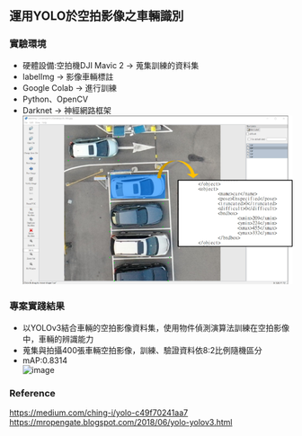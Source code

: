 ## 運用YOLO於空拍影像之車輛識別
### 實驗環境
- 硬體設備:空拍機DJI Mavic 2 -> 蒐集訓練的資料集
- labelImg -> 影像車輛標註
- Google Colab -> 進行訓練
- Python、OpenCV
- Darknet -> 神經網路框架<br>
![image](https://github.com/jui-pung/VehicleRecognition_YOLO/blob/fb94738235c8a7b2381bc0b71acec6d8462ecd7c/labelImg_process.png)
### 專案實踐結果
- 以YOLOv3結合車輛的空拍影像資料集，使用物件偵測演算法訓練在空拍影像中，車輛的辨識能力
- 蒐集與拍攝400張車輛空拍影像，訓練、驗證資料依8:2比例隨機區分
- mAP:0.8314<br>
![image](https://github.com/jui-pung/VehicleRecognition_YOLO/blob/a5ddb13d28d3db3896f0f4cf1124394e480cfb8c/model_test_result.png)
### Reference
https://medium.com/ching-i/yolo-c49f70241aa7<br>
https://mropengate.blogspot.com/2018/06/yolo-yolov3.html
